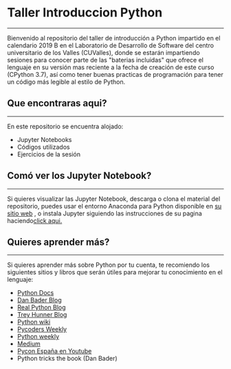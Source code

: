 # Taller Introduccion Python
___
Bienvenido al repositorio del taller de introducción a Python impartido en el calendario 2019 B en el Laboratorio de Desarrollo de Software del centro universitario de los Valles (CUValles), donde se estarán impartiendo sesiones para conocer parte de las "baterias incluidas" que ofrece el lenguaje en su versión mas reciente a la fecha de creación de este curso (CPython 3.7), así como tener buenas practicas de programación para tener un código más legible al estilo de Python.

## Que encontraras aqui?
___
En este repositorio se encuentra alojado:    
* Jupyter Notebooks   
* Códigos utilizados  
* Ejercicios de la sesión

## Comó ver los Jupyter Notebook?
___

Si quieres visualizar las Jupyter Notebook, descarga o clona el material del repositorio, puedes usar el entorno Anaconda para Python disponible en [su sitio web](https://www.anaconda.com/distribution/) , o instala Jupyter siguiendo las instrucciones de su pagina haciendo[click aqui.](https://jupyter.org/install) 

## Quieres aprender más?
___
Si quieres aprender más sobre Python por tu cuenta, te recomiendo los siguientes sitios y libros que serán útiles para mejorar tu conocimiento en el lenguaje:  
* [Python Docs](docs.python.org/3)  
* [Dan Bader Blog](danbader.org)  
* [Real Python Blog](realpython.com)  
* [Trey Hunner Blog](treyhunner.com)  
* [Python wiki](wiki.python.org)  
* [Pycoders Weekly](pycoders.com)  
* [Python weekly](mailchi.mp/pythonweekly)  
* [Medium](medium.com)  
* [Pycon España en Youtube](https://www.youtube.com/channel/UCyth_6hqft9a7B_thdwYyww)  
* Python tricks the book (Dan Bader)
